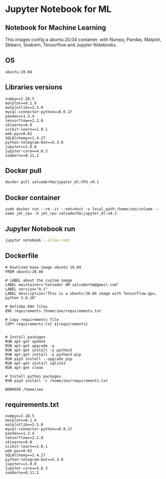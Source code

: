 # Jupyter Notebook for ML


## Notebook for Machine Learning

This images config a ubuntu:20.04 container, with Numpy, Pandas, Matplot, Sklearn, Seaborn, Tensorflow and Jupyter Notebooks.
## OS
```
ubuntu:20.04
```

## Libraries versions

```
numpy==1.18.5
matplot==0.1.9
matplotlib==3.5.0
mysql-connector-python==8.0.17
pandas==1.3.4
tensorflow==2.2.0
sklearn==0.0
scikit-learn==1.0.1
web.py==0.62
SQLAlchemy==1.4.27
python-telegram-bot==5.3.0
jupyter==1.0.0
jupyter-core==4.6.3
seaborn==0.11.2
```

## Docker pull

```bash
docker pull salvadorhm/jupyter_ml:CPU_v0.1
```

## Docker container

```
sudo docker run --rm -it --net=host -v local_path:/home/zeo/volume --name jml_cpu -h jml_cpu salvadorhm/jupyter_ml:v0.1
```

## Jupyter Notebook run

```bash
jupyter notebook --allow-root
```

## Dockerfile

```
# Download base image ubuntu 18.04
FROM ubuntu:20.04

# LABEL about the custom image
LABEL maintainer="Salvador HM salvadorhm@gmail.com"
LABEL version="0.1"
LABEL description="This is a ubuntu:20.04 image with TensorFlow-gpu, python 3.8.10"

# Definbe ENV files
ENV requirements /home/zeo/requirements.txt

# Copy requirements file
COPY requirements.txt ${requirements}


# Install packages
RUN apt-get update
RUN apt-get upgrade -y
RUN apt-get install -y python3
RUN apt-get install -y python3-pip
RUN pip3 install --upgrade pip
RUN apt-get install sqlite3
RUN apt-get clean

# Install python packages
RUN pip3 install -r /home/zeo/requirements.txt

WORKDIR /home/zeo
```

## requirements.txt
```
numpy==1.18.5
matplot==0.1.9
matplotlib==3.5.0
mysql-connector-python==8.0.17
pandas==1.3.4
tensorflow==2.2.0
sklearn==0.0
scikit-learn==1.0.1
web.py==0.62
SQLAlchemy==1.4.27
python-telegram-bot==5.3.0
jupyter==1.0.0
jupyter-core==4.6.3
seaborn==0.11.2
```